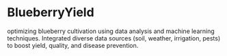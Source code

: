 # BlueberryYield
optimizing blueberry cultivation using data analysis and machine learning techniques. Integrated diverse data sources (soil, weather, irrigation, pests) to boost yield, quality, and disease prevention.
